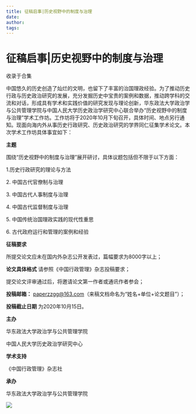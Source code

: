 ```yaml
---
title: 征稿启事|历史视野中的制度与治理
date: 
author: 
tags: 
---
```

# 征稿启事|历史视野中的制度与治理


收录于合集

中国悠久的历史创造了灿烂的文明，也留下了丰富的治国理政经验。为了推动历史行政与历史政治研究的发展，充分发掘历史中宝贵的案例和数据，推动跨学科的交流和对话，形成具有学术和实践价值的研究发现与理论创新，华东政法大学政治学与公共管理学院与中国人民大学历史政治学研究中心联合举办“历史视野中的制度与治理”学术工作坊。工作坊将于2020年10月下旬召开，具体时间、地点另行通知。现面向海内外从事历史行政研究、历史政治研究的学界同仁征集学术论文。本次学术工作坊具体事宜如下：

  

  

 **主题**

  

围绕“历史视野中的制度与治理”展开研讨，具体议题包括但不限于以下方面：  

  

1.历史行政研究的理论与方法

  

2\. 中国古代官僚制与治理

  

3\. 中国古代人事制度与治理

  

4\. 中国古代监督制度与治理

  

5\. 中国传统治国理政实践的现代性重思

6\. 古代政府运行和管理的案例和经验

  

  

 **征稿要求**

  

所提交论文应未在国内外杂志公开发表过，篇幅要求为8000字以上；  

  

 **论文具体格式** 请参照《中国行政管理》杂志投稿要求；

  

提交论文评审通过后，将邀请论文第一作者或通讯作者参会；

  

 **投稿邮箱：** paperzzgg@163.com（来稿文档命名为“姓名+单位+论文题目”）；

  

 **投稿截止日期** 为2020年10月15日。

  

  

 **主办**

  

华东政法大学政治学与公共管理学院  

  

中国人民大学历史政治学研究中心

  

  

 **学术支持**

  

《中国行政管理》杂志社  

  

  

 **承办**  

  

华东政法大学政治学与公共管理学院  

  

![](/images/257/2.jpeg)

  

